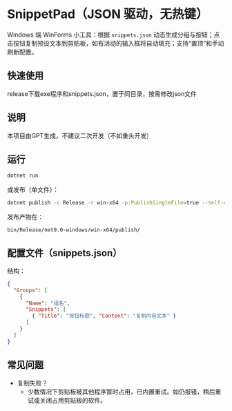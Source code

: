 # SnippetPad（JSON 驱动，无热键）

Windows 端 WinForms 小工具：根据 `snippets.json` 动态生成分组与按钮；点击按钮复制预设文本到剪贴板，如有活动的输入框将自动填充；支持“置顶”和手动刷新配置。

## 快速使用

release下载exe程序和snippets.json，置于同目录，按需修改json文件

## 说明

本项目由GPT生成，不建议二次开发（不如重头开发）

## 运行

```bash
dotnet run
```

或发布（单文件）：

```bash
dotnet publish -c Release -r win-x64 -p:PublishSingleFile=true --self-contained false
```

发布产物在：
```
bin/Release/net9.0-windows/win-x64/publish/
```

## 配置文件（snippets.json）

结构：
```json
{
  "Groups": [
    {
      "Name": "组名",
      "Snippets": [
        { "Title": "按钮标题", "Content": "复制内容文本" }
      ]
    }
  ]
}
```

## 常见问题

- 复制失败？
  - 少数情况下剪贴板被其他程序暂时占用，已内置重试。如仍报错，稍后重试或关闭占用剪贴板的软件。
